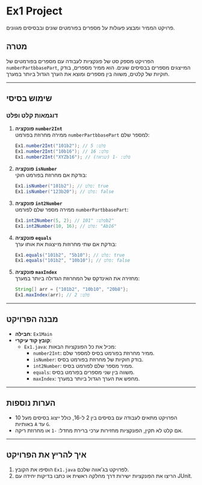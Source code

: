 # Ex1 Project  
פרויקט הממיר ומבצע פעולות על מספרים בפורמטים שונים ובבסיסים מגוונים.  

## מטרה  
הפרויקט מספק סט של פונקציות לעבודה עם מספרים בפורמטים של `numberPartbbasePart`, המייצגים מספרים בבסיסים שונים. הוא ממיר מספרים, בודק חוקיות של קלטים, משווה בין מספרים ומוצא את הערך הגדול ביותר במערך.  

---

## שימוש בסיסי  
### דוגמאות קלט ופלט  

1. **פונקציה `number2Int`**  
   ממירה מחרוזת בפורמט `numberPartbbasePart` למספר שלם:  
   ```java
   Ex1.number2Int("101b2"); // פלט: 5
   Ex1.number2Int("10b16"); // פלט: 16
   Ex1.number2Int("XYZb16"); // פלט: -1 (שגיאה)
   ```

2. **פונקציה `isNumber`**  
   בודקת אם מחרוזת בפורמט חוקי:  
   ```java
   Ex1.isNumber("101b2"); // פלט: true
   Ex1.isNumber("123b20"); // פלט: false
   ```

3. **פונקציה `int2Number`**  
   ממירה מספר שלם לפורמט `numberPartbbasePart`:  
   ```java
   Ex1.int2Number(5, 2); // פלט: "101b2"
   Ex1.int2Number(10, 16); // פלט: "Ab16"
   ```

4. **פונקציה `equals`**  
   בודקת אם שתי מחרוזות מייצגות את אותו ערך:  
   ```java
   Ex1.equals("101b2", "5b10"); // פלט: true
   Ex1.equals("101b2", "10b10"); // פלט: false
   ```

5. **פונקציה `maxIndex`**  
   מחזירה את האינדקס של המחרוזת הגדולה ביותר במערך:  
   ```java
   String[] arr = {"101b2", "10b10", "20b8"};
   Ex1.maxIndex(arr); // פלט: 2
   ```

---

## מבנה הפרויקט  
- **חבילה**: `Ex1Main`  
- **קובץ קוד עיקרי**:  
  - `Ex1.java`: מכיל את כל הפונקציות הבאות:  
    - `number2Int`: ממיר מחרוזת בפורמט בסיס למספר שלם.  
    - `isNumber`: בודק חוקיות של מחרוזת בפורמט בסיס.  
    - `int2Number`: ממיר מספר שלם לפורמט בסיס.  
    - `equals`: משווה בין שני מספרים בפורמט בסיס.  
    - `maxIndex`: מחפש את הערך הגדול ביותר במערך.  

---

## הערות נוספות  
- הפרויקט מתאים לעבודה עם בסיסים בין 2 ל-16, כולל ייצוג בסיסים מעל 10 באותיות `A` עד `G`.  
- אם קלט לא תקין, הפונקציות מחזירות ערכי ברירת מחדל: `-1` או מחרוזת ריקה.  

---

## איך להריץ את הפרויקט  
1. הוסיפו את הקובץ `Ex1.java` לפרויקט בג'אווה שלכם.  
2. הריצו את הפונקציות ישירות דרך מחלקה ראשית או כתבו בדיקות יחידה עם JUnit.  


